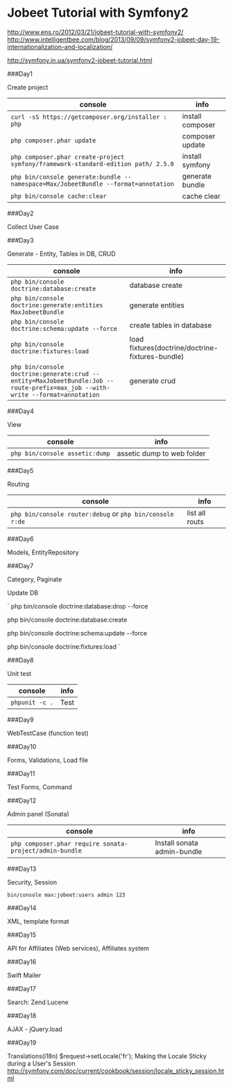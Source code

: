 # Jobeet Tutorial with Symfony2 

http://www.ens.ro/2012/03/21/jobeet-tutorial-with-symfony2/
http://www.intelligentbee.com/blog/2013/09/09/symfony2-jobeet-day-19-internationalization-and-localization/

http://symfony.in.ua/symfony2-jobeet-tutorial.html


###Day1

Create project

console|info 
---|---
`curl -sS https://getcomposer.org/installer : php`|install composer
`php composer.phar update`|composer update
`php composer.phar create-project symfony/framework-standard-edition path/ 2.5.0`|install symfony
`php bin/console generate:bundle --namespace=Max/JobeetBundle --format=annotation`|generate bundle
`php bin/console cache:clear`|cache clear


###Day2

Collect User Case

###Day3

Generate - Entity, Tables in DB, CRUD

console|info 
---|---
`php bin/console doctrine:database:create`|database create
`php bin/console doctrine:generate:entities MaxJobeetBundle`|generate entities
`php bin/console doctrine:schema:update --force`|create tables in database
`php bin/console doctrine:fixtures:load`|load fixtures(doctrine/doctrine-fixtures-bundle)
`php bin/console doctrine:generate:crud --entity=MaxJobeetBundle:Job --route-prefix=max_job --with-write --format=annotation`|generate crud

###Day4

View

console|info 
---|---
`php bin/console assetic:dump`|assetic dump to web folder

###Day5

Routing

console|info 
---|---
`php bin/console router:debug` or `php bin/console r:de`|list all routs

###Day6

Models, EntityRepository

###Day7

Category, Paginate

Update DB

`
php bin/console doctrine:database:drop --force

php bin/console doctrine:database:create

php bin/console doctrine:schema:update --force

php bin/console doctrine:fixtures:load
`

###Day8

Unit test

console|info 
---|---
`phpunit -c .`|Test

###Day9

WebTestCase (function test)

###Day10

Forms, Validations, Load file

###Day11

Test Forms, Command

###Day12

Admin panel (Sonata)

console|info 
---|---
`php composer.phar require sonata-project/admin-bundle`|Install sonata admin-bundle

###Day13

Security, Session

 `bin/console max:jobeet:users admin 123`

###Day14

XML, template format

###Day15

API for Affiliates (Web services), Affiliates system

###Day16

Swift Mailer

###Day17

Search: Zend Lucene

###Day18

AJAX - jQuery.load

###Day19

Translations(i18n)
$request->setLocale('fr');
Making the Locale Sticky during a User's Session
http://symfony.com/doc/current/cookbook/session/locale_sticky_session.html